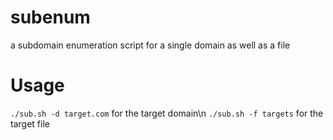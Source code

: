 # subenum
a subdomain enumeration script for a single domain as well as a file

# Usage
```./sub.sh -d target.com``` for the target domain\n
```./sub.sh -f targets``` for the target file

